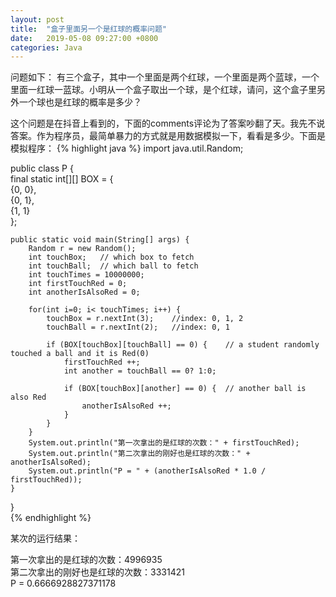 ```yaml
---
layout: post
title:  "盒子里面另一个是红球的概率问题"
date:   2019-05-08 09:27:00 +0800
categories: Java
--- 
```

问题如下： 
有三个盒子，其中一个里面是两个红球，一个里面是两个蓝球，一个里面一红球一蓝球。小明从一个盒子取出一个球，是个红球，请问，这个盒子里另外一个球也是红球的概率是多少？
 

这个问题是在抖音上看到的，下面的comments评论为了答案吵翻了天。我先不说答案。作为程序员，最简单暴力的方式就是用数据模拟一下，看看是多少。下面是模拟程序：
 {% highlight java %}
import java.util.Random;  
  
public class P {  
    final static int[][] BOX = {      
            {0, 0},  
            {0, 1},  
            {1, 1}   
    };  
      
    public static void main(String[] args) {  
        Random r = new Random();   
        int touchBox;   // which box to fetch  
        int touchBall;  // which ball to fetch  
        int touchTimes = 10000000;        
        int firstTouchRed = 0;   
        int anotherIsAlsoRed = 0;  
          
        for(int i=0; i< touchTimes; i++) {  
            touchBox = r.nextInt(3);    //index: 0, 1, 2  
            touchBall = r.nextInt(2);   //index: 0, 1  
              
            if (BOX[touchBox][touchBall] == 0) {    // a student randomly touched a ball and it is Red(0)  
                firstTouchRed ++;   
                int another = touchBall == 0? 1:0;   
  
                if (BOX[touchBox][another] == 0) {  // another ball is also Red  
                    anotherIsAlsoRed ++;  
                }  
            }  
        }  
        System.out.println("第一次拿出的是红球的次数：" + firstTouchRed);  
        System.out.println("第二次拿出的刚好也是红球的次数：" + anotherIsAlsoRed);  
        System.out.println("P = " + (anotherIsAlsoRed * 1.0 / firstTouchRed));   
    }  
}  
 {% endhighlight %}

某次的运行结果：

第一次拿出的是红球的次数：4996935  
第二次拿出的刚好也是红球的次数：3331421  
P = 0.6666928827371178 

